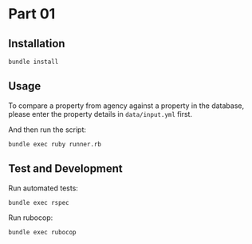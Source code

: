# Part 01

## Installation

```
bundle install
```

## Usage
To compare a property from agency against a property in the database, please enter the property details in `data/input.yml` first.

And then run the script:
```
bundle exec ruby runner.rb
```

## Test and Development

Run automated tests:
```
bundle exec rspec
```

Run rubocop:
```
bundle exec rubocop
```
